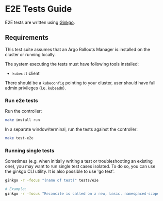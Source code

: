# E2E Tests Guide

E2E tests are written using [Ginkgo](https://github.com/onsi/ginkgo).

## Requirements

This test suite assumes that an Argo Rollouts Manager is installed on the cluster or running locally.

The system executing the tests must have following tools installed:

* `kubectl` client

There should be a `kubeconfig` pointing to your cluster, user should have full admin privileges (i.e. `kubeadm`).

### Run e2e tests

Run the controller:
```sh
make install run
```

In a separate window/terminal, run the tests against the controller:
```sh
make test-e2e
```

### Running single tests

Sometimes (e.g. when initially writing a test or troubleshooting an existing
one), you may want to run single test cases isolated. To do so, you can use the
ginkgo CLI utility. It is also possible to use 'go test'.

```sh
ginkgo -r -focus "(name of test)" tests/e2e

# Example:
ginkgo -r -focus "Reconcile is called on a new, basic, namespaced-scoped RolloutManager" tests/e2e
```
